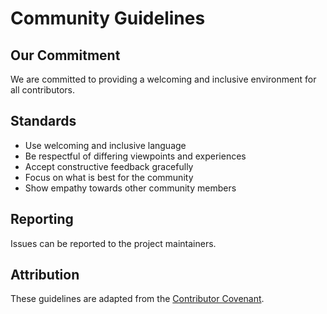 # Community Guidelines

## Our Commitment

We are committed to providing a welcoming and inclusive environment for all contributors.

## Standards

* Use welcoming and inclusive language
* Be respectful of differing viewpoints and experiences
* Accept constructive feedback gracefully
* Focus on what is best for the community
* Show empathy towards other community members

## Reporting

Issues can be reported to the project maintainers.

## Attribution

These guidelines are adapted from the [Contributor Covenant](https://www.contributor-covenant.org/).
